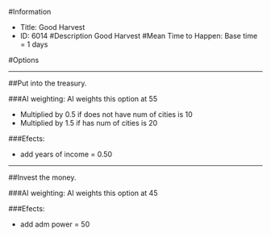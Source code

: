 #Information
 - Title: Good Harvest
 - ID: 6014
#Description
Good Harvest
#Mean Time to Happen:
Base time = 1 days

#Options

___
##Put into the treasury.

###AI weighting:
AI weights this option at 55
 - Multiplied by 0.5 if does not have num of cities is 10
 - Multiplied by 1.5 if has num of cities is 20


###Efects:<ul><li>add years of income = 0.50</li></ul>

___
##Invest the money.

###AI weighting:
AI weights this option at 45


###Efects:<ul><li>add adm power = 50</li></ul>
